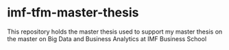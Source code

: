 # imf-tfm-master-thesis
This repository holds the master thesis used to support my master thesis on the master on Big Data and Business Analytics at IMF Business School
